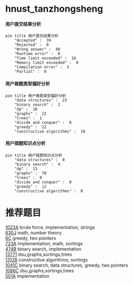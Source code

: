 # hnust_tanzhongsheng

<!-- tabs:start -->



#### **用户提交结果分析**

```mermaid
pie title 用户提交结果分析
    "Accepted" :  39
    "Rejected" :  0
    "Wrong answer" :  40
    "Runtime error" :  0
    "Time limit exceeded" :  16
    "Memory limit exceeded" :  0
    "Compilation error" :  5
    "Partial" :  0
```

#### **用户做题类型偏好分析**

```mermaid
pie title 用户做题类型偏好分析
    "data structures" :  23
    "binary search" :  2
    "dp" :  18
    "graphs" :  22
    "trees" :  1
    "divide and conquer" :  0
    "greedy" :  22
    "constructive algorithms" :  10
```
#### **用户错题知识点分析**

```mermaid
pie title 用户错题知识点分析
    "data structures" :  0
    "binary search" :  4
    "dp" :  13
    "graphs" :  70
    "trees" :  0
    "divide and conquer" :  0
    "greedy" :  12
    "constructive algorithms" :  0
```



<!-- tabs:end -->
# 推荐题目
[1023A](https://codeforces.com/contest/1023/problem/A)		brute force,
                        implementation,
                        strings		  
[630J](https://codeforces.com/contest/630/problem/J)		math,
                        number theory		  
[6C](https://codeforces.com/contest/6/problem/C)		greedy,
                        two pointers		  
[723A](https://codeforces.com/contest/723/problem/A)		implementation,
                        math,
                        sortings		  
[474B](https://codeforces.com/contest/474/problem/B)		binary search,
                        implementation		  
[13771](https://codeforces.com/contest/1377/problem/1)		dsu,graphs,sortings,trees		  
[1312B](https://codeforces.com/contest/1312/problem/B)		constructive algorithms,
                        sortings		  
[1041C](https://codeforces.com/contest/1041/problem/C)		binary search,
                        data structures,
                        greedy,
                        two pointers		  
[1086C](https://codeforces.com/contest/1086/problem/C)		dsu,graphs,sortings,trees		  
[501A](https://codeforces.com/contest/501/problem/A)		implementation		  
